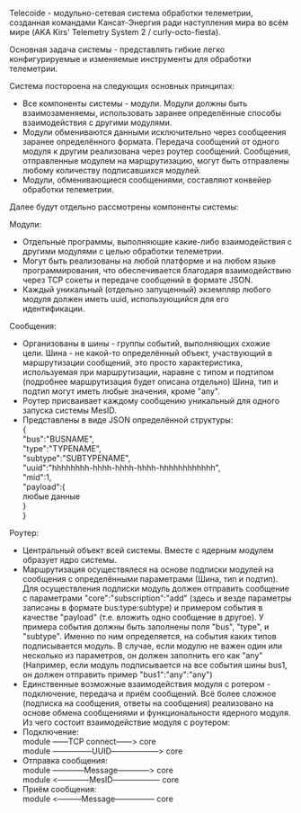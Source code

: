 Telecoide - модульно-сетевая система обработки телеметрии, созданная командами Кансат-Энергия ради наступления мира во всём мире (AKA Kirs' Telemetry System 2 / curly-octo-fiesta).

Основная задача системы - представлять гибкие легко конфигурируемые и изменяемые инструменты для обработки телеметрии.

Система постороена на следующих основных принципах:
- Все компоненты системы - модули. Модули должны быть взаимозаменяемы, использовать заранее определённые способы взаимодействия с другими модулями.
- Модули обмениваются данными исключительно через сообщеения заранее определённого формата. Передача сообщений от одного модуля к другим реализована через роутер сообщений. Сообщения, отправленные модулем на марщрутизацию, могут быть отправлены любому количеству подписавшихся модулей.
- Модули, обменивающиеся сообщениями, составляют конвейер обработки телеметрии.

Далее будут отдельно рассмотрены компоненты системы:

Модули:
- Отдельные программы, выполняющие какие-либо взаимодействия с другими модулями с целью обработки телеметрии.
- Могут быть реализованы на любой платформе и на любом языке программирования, что обеспечивается благодаря взаимодействию через TCP сокеты и передаче сообщений в формате JSON.
- Каждый уникальный (отдельно запущенный) экземпляр любого модуля должен иметь uuid, использующийся для его идентификации.

Сообщения:
- Организованы в шины - группы событий, выполняющих схожие цели. Шина - не какой-то определённый объект, участвующий в маршрутизации сообщений, это просто характеристика, используемая при маршрутизации, наравне с типом и подтипом (подробнее маршрутизация будет описана отдельно) Шина, тип и подтип могут иметь любые значения, кроме "any".
- Роутер присваивает каждому сообщению уникальный для одного запуска системы MesID.
- Представлены в виде JSON определённой структуры:  
 {  
 	"bus":"BUSNAME",  
 	"type":"TYPENAME",  
 	"subtype":"SUBTYPENAME",  
 	"uuid":"hhhhhhhh-hhhh-hhhh-hhhh-hhhhhhhhhhhh",  
 	"mid":1,  
 	"payload":{  
 		любые данные  
 	}  
 }  

Роутер:
- Центральный объект всей системы. Вместе с ядерным модулем образует ядро системы.
- Маршрутизация осуществялеся на основе подписки модулей на сообщения с определёнными параметрами (Шина, тип и подтип). Для осуществления подписки модуль должен отправить сообщение с параметрами "core":"subscription":"add" (здесь и везде параметры записаны в формате bus:type:subtype) и примером события в качестве "payload" (т.е. вложить одно сообщение в другое). У примера события должны быть заполнены поля "bus", "type", и "subtype". Именно по ним определяется, на события каких типов подписывается модуль. В случае, если модулю не важен один или несколько из параметров, он должен заполнить его как "any" (Например, если модуль подписывается на все события шины bus1, он должен отправить пример "bus1":"any":"any")
- Единственные возможные взаимодействия модуля с ротером - подключение, передача и приём сообщений. Всё более сложное (подписка на сообщения, ответы на сообщения) реализовано на основе обмена сообщениями и функциональности ядерного модуля.
Из чего состоит взаимодействие модуля с роутером:
- Подключение:  
	module ――TCP connect――> core  
	module ―――――UUID――――――> core  
- Отправка сообщения:  
	module ――――Message――――> core  
	module <――――MesID―――――― core  
- Приём сообщения:  
	module <―――Message――――― core  

